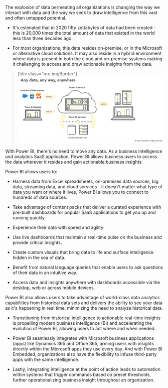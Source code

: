 The explosion of data permeating all organizations is changing the way we interact with data and the way we seek to draw intelligence from this vast and often untapped potential.

- It's estimated that in 2020 fifty zettabytes of data had been created - this is 20,000 times the total amount of data that existed in the world less than three decades ago.

- For most organizations, this data resides on-premise, or in the Microsoft or alternative cloud solutions. It may also reside in a hybrid environment where data is present in both the cloud and on-premise systems making it challenging to access and draw actionable insights from the data.

> [!div class="mx-imgBorder"]
> [![Graphic representation of Power BI architecture.](../media/1-any-data.png)](../media/1-any-data.png#lightbox)

With Power BI, there's no need to move any data. As a business intelligence and analytics SaaS application, Power BI allows business users to access the data wherever it resides and gain actionable business insights.

Power BI allows users to:

- Harness data from Excel spreadsheets, on-premises data sources, big data, streaming data, and cloud services - it doesn't matter what type of data you want or where it lives, Power BI allows you to connect to hundreds of data sources.

- Take advantage of content packs that deliver a curated experience with pre-built dashboards for popular SaaS applications to get you up and running quickly.

- Experience their data with speed and agility:

- Use live dashboards that maintain a real-time pulse on the business and provide critical insights.

- Create custom visuals that bring data to life and surface intelligence hidden in the sea of data.

- Benefit from natural language queries that enable users to ask questions of their data in an intuitive way.

- Access data and insights anywhere with dashboards accessible via the desktop, web or across mobile devices.

Power BI also allows users to take advantage of world-class data analytics capabilities from historical data sets and delivers the ability to see your data as it's happening in real time, minimizing the need to analyze historical data.

- Transitioning from historical intelligence to actionable real-time insights is propelling modern business intelligence (BI) and accelerating the evolution of Power BI, allowing users to act where and when needed.

- Power BI seamlessly integrates with Microsoft business applications (apps) like Dynamics 365 and Office 365, arming users with insights directly within the Microsoft apps they use every day. And with Power BI Embedded, organizations also have the flexibility to infuse third-party apps with the same intelligence.

- Lastly, integrating intelligence at the point of action leads to automation within systems that trigger commands based on preset thresholds, further operationalizing business insight throughout an organization.
